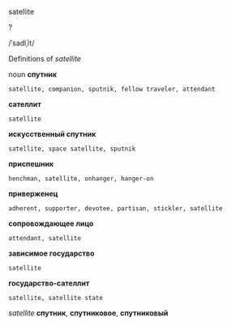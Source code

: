 satellite

?

/ˈsadlˌīt/

Definitions of _satellite_

noun
**спутник**

    satellite, companion, sputnik, fellow traveler, attendant
**сателлит**

    satellite
**искусственный спутник**

    satellite, space satellite, sputnik
**приспешник**

    henchman, satellite, onhanger, hanger-on
**приверженец**

    adherent, supporter, devotee, partisan, stickler, satellite
**сопровождающее лицо**

    attendant, satellite
**зависимое государство**

    satellite
**государство-сателлит**

    satellite, satellite state

_satellite_
**спутник**, **спутниковое**, **спутниковый**
